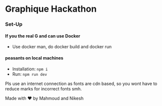 # Graphique Hackathon

### Set-Up

#### If you the real G and can use Docker

<ul>
<li>Use docker man, do docker build and docker run</li>
</ul>

#### peasants on local machines

<ul>
<li>Installation: <code>npm i</code></li>
<li>Run: <code>npm run dev</code></li>
</ul>

Pls use an internet connection as fonts are cdn based, so you wont have to reduce marks for incorrect fonts smh.

Made with ❤️ by Mahmoud and Nikesh
